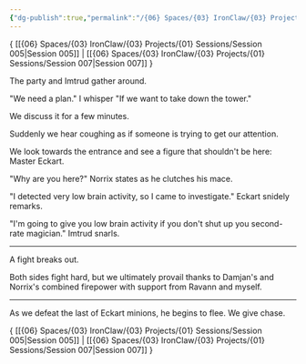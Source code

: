 ```yaml
---
{"dg-publish":true,"permalink":"/{06} Spaces/{03} IronClaw/{03} Projects/{01} Sessions/Session 006/","title":"Session 006"}
---
```



{ [[{06} Spaces/{03} IronClaw/{03} Projects/{01} Sessions/Session 005\|Session 005]] | [[{06} Spaces/{03} IronClaw/{03} Projects/{01} Sessions/Session 007\|Session 007]] }

The party and Imtrud gather around.

"We need a plan." I whisper "If we want to take down the tower."

We discuss it for a few minutes.

Suddenly we hear coughing as if someone is trying to get our attention.

We look towards the entrance and see a figure that shouldn't be here: Master Eckart.

"Why are you here?" Norrix states as he clutches his mace.

"I detected very low brain activity, so I came to investigate." Eckart snidely remarks.

"I'm going to give you low brain activity if you don't shut up you second-rate magician." Imtrud snarls.

---

A fight breaks out.

Both sides fight hard, but we ultimately provail thanks to Damjan's and Norrix's combined firepower with support from Ravann and myself.

---

As we defeat the last of Eckart minions, he begins to flee. We give chase.

{ [[{06} Spaces/{03} IronClaw/{03} Projects/{01} Sessions/Session 005\|Session 005]] | [[{06} Spaces/{03} IronClaw/{03} Projects/{01} Sessions/Session 007\|Session 007]] }
